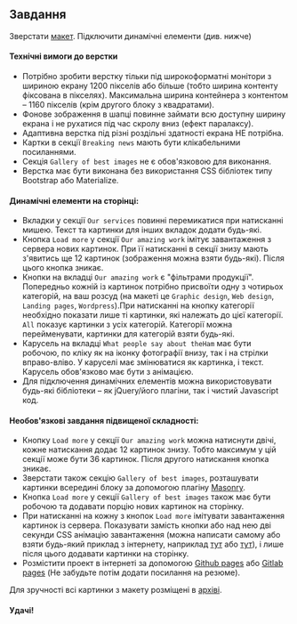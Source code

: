 ## Завдання

Зверстати [макет](https://www.figma.com/file/Do0TLndoEjGwuF9Ri7UHol/The_Ham_Steo-Project?node-id=1%3A2). Підключити динамічні елементи (див. нижче)

#### Технічні вимоги до верстки

- Потрібно зробити верстку тільки під широкоформатні монітори з шириною екрану 1200 пікселів або більше (тобто ширина контенту фіксована в пікселях). Максимальна ширина контейнера з контентом – 1160 пікселів (крім другого блоку з квадратами).
- Фонове зображення в шапці повинне займати всю доступну ширину екрана і не рухатися під час скролу вниз (ефект паралаксу).
- Адаптивна верстка під різні роздільні здатності екрана НЕ потрібна.
- Картки в секції `Breaking news` мають бути клікабельними посиланнями.
- Секція `Gallery of best images` не є обов'язковою для виконання.
- Верстка має бути виконана без використання CSS бібліотек типу Bootstrap або Materialize.

#### Динамічні елементи на сторінці:

- Вкладки у секції `Our services` повинні перемикатися при натисканні мишею. Текст та картинки для інших вкладок додати будь-які.
- Кнопка `Load more` у секції `Our amazing work` імітує завантаження з сервера нових картинок. При її натисканні в секції знизу мають з'явитись ще 12 картинок (зображення можна взяти будь-які). Після цього кнопка зникає.
- Кнопки на вкладці `Our amazing work` є "фільтрами продукції". Попередньо кожній із картинок потрібно присвоїти одну з чотирьох категорій, на ваш розсуд (на макеті це `Graphic design`, `Web design`, `Landing pages`, `Wordpress`).При натисканні на кнопку категорії необхідно показати лише ті картинки, які належать до цієї категорії. `All` показує картинки з усіх категорій. Категорії можна перейменувати, картинки для категорій взяти будь-які.
- Карусель на вкладці `What people say about theHam` має бути робочою, по кліку як на іконку фотографії внизу, так і на стрілки вправо-вліво. У каруселі має змінюватися як картинка, і текст. Карусель обов'язково має бути з анімацією.
- Для підключення динамічних елементів можна використовувати будь-які бібліотеки – як jQuery/його плагіни, так і чистий Javascript код.

#### Необов'язкові завдання підвищеної складності:

- Кнопку `Load more` у секції `Our amazing work` можна натиснути двічі, кожне натискання додає 12 картинок знизу. Тобто максимум у цій секції може бути 36 картинок. Після другого натискання кнопка зникає.
- Зверстати також секцію `Gallery of best images`, розташувати картинки всередині блоку за допомогою плагіну [Masonry](https://masonry.desandro.com/).
- Кнопка `Load more` у секції `Gallery of best images` також має бути робочою та додавати порцію нових картинок на сторінку.
- При натисканні на кожну з кнопок `Load more` імітувати завантаження картинок із сервера. Показувати замість кнопки або над нею дві секунди CSS анімацію завантаження (можна написати самому або взяти будь-який приклад з інтернету, наприклад [тут](https://freefrontend.com/css-loaders/) або [тут](http://nisnom.com/preloadery-loader/)), і лише після цього додавати картинки на сторінку.
- Розмістити проект в інтернеті за допомогою [Github pages](https://pages.github.com/) або [Gitlab pages](https://docs.gitlab.com/ee/user/project/pages/) (Не забудьте потім додати посилання на резюме).

Для зручності всі картинки з макету розміщені в [архіві](./Step%20Project%20Ham%20Pictures.zip).

#### Удачі!
